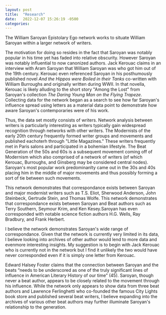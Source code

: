 ```yaml
---
layout: post
title:  "Research"
date:   2022-12-07 15:26:19 -0500
categories: 
---
```

<p>The William Saroyan Epistolary Ego network works to situate William Saroyan within a larger network of writers.</p>

<p>The motivation for doing so resides in the fact that Saroyan was notably popular in his time yet has faded into relative obscurity. However Saroyan was notably influential to now canonized authors. Jack Kerouac claims in an interview with Aram Saroyan that William Saroyan was who got him out of the 19th century. Kerouac even referenced Saroyan in his posthumously published novel <em>And the Hippos were Boiled in their Tanks</em> co-written with William Burroughs and originally written during WWII. In that novella, Kerouac is likely alluding to the short story "Among the Lost" from Saroyan's collection <em>The Daring Young Man on the Flying Trapeze</em>. Collecting data for the network began as a search to see how far Saroyan's influence spread using letters as a material data point to demonstrate how aware Saroyan's contemporaries were of his work.</p>

<p>Thus, the data set mostly consists of writers. Network analysis between writers is particularly interesting as writers typically gain widespread recognition through networks with other writers. The Modernists of the early 20th century frequently formed writer groups and movements and published eachoterh through "Little Magazines." These writers frequently met in Paris salons and participated in a bohemian lifestyle. The Beat Generation of the 50s and 60s is a subsequent movement coming off of Modernism which also comprised of a network of writers (of which Kerouac, Burroughs, and Ginsberg may be considered central nodes). Saroyan's most popular work predominanlty came out in the 30s and 40s placing him in the middle of major movements and thus possibly forming a sort of tie between such movements.</p>

<p>This network demonstrates that correspondance exists between Saroyan and major modernist writers such as T.S. Eliot, Sherwood Anderson, John Steinbeck, Gertrude Stein, and Thomas Wolfe. This network demonstrates that correspondance exists between Saroyan and Beat authors such as Terry Southern, Seymour Krim, and Ken Kesey.Saroyan has even corresponded with notable science fiction authors H.G. Wells, Ray Bradbury, and Frank Herbert.</p>

<p>I believe the network demonstrates Saroyan's wide range of correspondance. Given that the network is currently very limited in its data, I believe looking into archives of other author would lend to more data and evenmore interesting insights. My suggestion is to begin with Jack Kerouac who is currently not in the network but I find it unlikely the two would have never corresponded even if it is simply one letter from Kerouac.</p>

<p>Edward Halsey Foster claims that the connection between Saroyan and the beats “needs to be underscored as one of the truly significant lines of influence in American Literary History of our time” (45). Saroyan, though never a beat author, appears to be closely related to the movement through his influence. While the network only appears to show data from three beat authors and Lawrence Ferlinghetti who co-founded the famous City Lights book store and published several beat writers, I believe expanding into the archives of various other beat authors may further illuminate Saroyan's relationship to the generation.</p>




